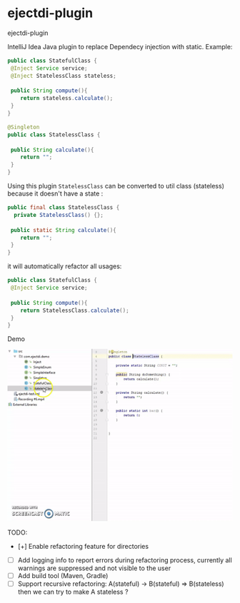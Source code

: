 # ejectdi-plugin
ejectdi-plugin

IntelliJ Idea Java plugin to replace Dependecy injection with static.
Example:

```java
public class StatefulClass {
 @Inject Service service;
 @Inject StatelessClass stateless;
 
 public String compute(){
    return stateless.calculate();
 }
}
```

```java
@Singleton
public class StatelessClass {
 
 public String calculate(){
    return "";
 }
}
```
Using this plugin `StatelessClass` can be converted to util class (stateless) because it doesn't have a state :

```java
public final class StatelessClass {
  private StatelessClass() {};
 
 public static String calculate(){
    return "";
 }
}
```

it will automatically refactor all usages:

```java
public class StatefulClass {
 @Inject Service service;
 
 public String compute(){
    return StatelessClass.calculate();
 }
}
```

Demo

![Demo](https://github.com/dmgcodevil/ejectdi-plugin/raw/master/demo.gif)

TODO:
- [+] Enable refactoring feature for directories 
- [ ] Add logging info to report errors during refactoring process, currently all warnings are suppressed and not visible to the user
- [ ] Add build tool  (Maven, Gradle)
- [ ] Support recursive refactoring: A(stateful) -> B(stateful) => B(stateless) then we can try to make A stateless ?
